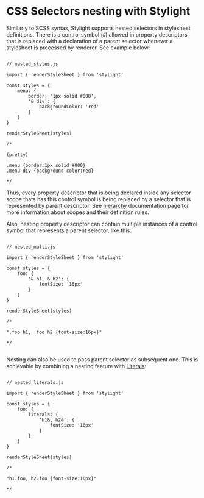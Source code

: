 # CSS Selectors nesting with Stylight

Similarly to SCSS syntax, Stylight supports nested selectors in stylesheet definitions. There is a control symbol (`&`) allowed in property descriptors that is replaced with a declaration of a parent selector whenever a stylesheet is processed by renderer. See example below:

```JS

// nested_styles.js

import { renderStyleSheet } from 'stylight'

const styles = {
    menu: {
        border: '1px solid #000',
        '& div': {
            backgroundColor: 'red'
        }
    }
}

renderStyleSheet(styles)

/*

(pretty)

.menu {border:1px solid #000}
.menu div {background-color:red}

*/

```

Thus, every property descriptor that is being declared inside any selector scope thats has this control symbol is being replaced by a selector that is represented by parent descriptor.
See [hierarchy](./Hierarchy.md) documentation page for more information about scopes and their definition rules.

Also, nesting property descriptor can contain multiple instances of a control symbol that represents a parent selector, like this:

```JS

// nested_multi.js

import { renderStyleSheet } from 'stylight'

const styles = {
    foo: {
        '& h1, & h2': {
            fontSize: '16px'
        }
    }
}

renderStyleSheet(styles)

/*

".foo h1, .foo h2 {font-size:16px}"

*/


```

Nesting can also be used to pass parent selector as subsequent one. This is achievable by combining a nesting feature with [Literals](./Literals.md):

```JS

// nested_literals.js

import { renderStyleSheet } from 'stylight'

const styles = {
    foo: {
        literals: {
            'h1&, h2&': {
                fontSize: '16px'
            }
        }
    }
}

renderStyleSheet(styles)

/*

"h1.foo, h2.foo {font-size:16px}"

*/


```
